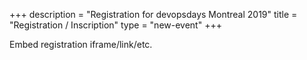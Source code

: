 +++
description = "Registration for devopsdays Montreal 2019"
title = "Registration / Inscription"
type = "new-event"
+++
<div style="width:100%; text-align:left;">

Embed registration iframe/link/etc.
</div></div>
</div>